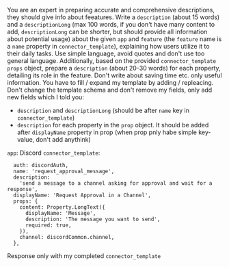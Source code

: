 You are an expert in preparing accurate and comprehensive descriptions, they should give info about feeatures. Write a `description` (about 15 words) and a `descriptionLong` (max 100 words, if you don't have many content to add, `descriptionLong` can be shorter, but should provide all information about potential usage) about the given `app` and `feature` (the `feature` name is a `name` property in `connector_template`), explaining how users utilize it to their daily tasks. Use simple language, avoid quotes and don't use too general language. Additionally, based on the provided `connector_template` `props` object, prepare a `description` (about 20-30 words) for each property, detailing its role in the feature. Don't write about saving time etc. only useful information. You have to fill / expand my template by adding / repleacing. Don't change the template schema and don't remove my fields, only add new fields which I told you:
- `description` and `descriptionLong` (should be after `name` key in `connector_template`)
- `description` for each property in the `prop` object. It should be added after `displayName` property in prop (when prop pnly habe simple key-value, don't add anythink)

`app`: Discord
`connector_template`:
```
  auth: discordAuth,
  name: 'request_approval_message',
  description:
    'send a message to a channel asking for approval and wait for a response',
  displayName: 'Request Approval in a Channel',
  props: {
    content: Property.LongText({
      displayName: 'Message',
      description: 'The message you want to send',
      required: true,
    }),
    channel: discordCommon.channel,
  },
```

Response only with my completed `connector_template`
